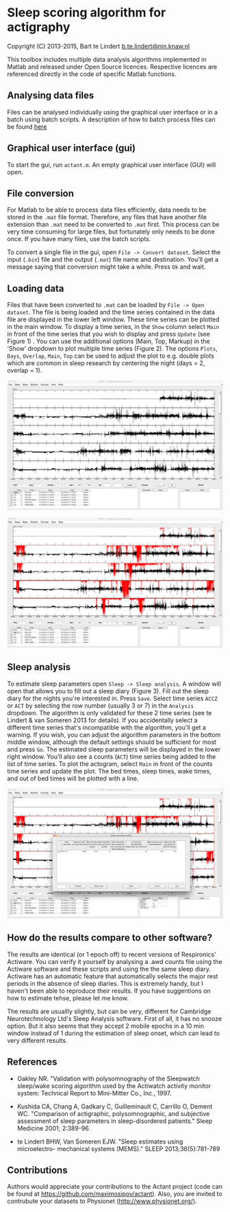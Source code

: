 # Sleep scoring algorithm for actigraphy

Copyright (C) 2013-2015, Bart te Lindert <b.te.lindert@nin.knaw.nl>

This toolbox includes multiple data analysis algorithms implemented in
Matlab and released under Open Source licences. Respective licences are
referenced directly in the code of specific Matlab functions.

## Analysing data files

Files can be analysed individually using the graphical user interface or in a batch 
using batch scripts. A description of how to batch process files can be found [here](/batch/README.md) 

## Graphical user interface (gui)

To start the gui, run `actant.m`. An empty graphical user interface (GUI) will open.

## File conversion

For Matlab to be able to process data files efficiently, data needs to be stored in the `.mat` file format.
Therefore, any files that have another file extension than `.mat` need to be converted to `.mat` first.
This process can be very time consuming for large files, but fortunately only needs to be done once. If you have many files, use the batch scripts.

To convert a single file in the gui, open `File -> Convert dataset`.
Select the input (`.bin`) file and the output (`.mat`) file name and destination. You’ll get a message saying that conversion might take a while. Press `Ok` and wait.

## Loading data

Files that have been converted to `.mat` can be loaded by `File -> Open dataset`. The file is being loaded and the time series contained in the data file are displayed in the lower left window.
These time series can be plotted in the main window. To display a time series, in the `Show` column select `Main` in front of the time series that you wish to display and press `Update` (see Figure 1) .
You can use the additional options (Main, Top, Markup) in the ‘Show’ dropdown to plot multiple time series (Figure 2). The options `Plots`, `Days`, `Overlap`, `Main`, `Top` can be used to adjust 
the plot to e.g. double plots which are common in sleep research by centering the night (days = 2, overlap = 1).

![Main](/img/main.png "Main plot")

![Main and top](/img/maintop.png "Main and top plot")

## Sleep analysis

To estimate sleep parameters open `Sleep -> Sleep analysis`. A window will open that allows you to fill out a sleep diary (Figure 3). Fill out the sleep diary for the nights you're interested in. Press `Save`.
Select time series `ACCZ` or `ACT` by selecting the row number (usually 3 or 7) in the `Analysis` dropdown. The algorithm is only validated for these 2 time series (see te Lindert & van Someren 2013 for details). 
If you accidentally select a different time series that's incompatible with the algorithm, you'll get a warning. If you wish, you can adjust the algorithm parameters in the bottom middle window, although the 
default settings should be sufficient for most and press `Go`.
The estimated sleep parameters will be displayed in the lower right window. You’ll also see a counts (`ACT`) time series being added to the list of time series. To plot the actogram, select `Main` in 
front of the counts time series and update the plot. The bed times, sleep times, wake times, and out of bed times will be plotted with a line.

![Consensus sleep diary](/img/csd.png "Consensus sleep diary") 


## How do the results compare to other software?
The results are identical (or 1 epoch off) to recent versions of Respironics' Actiware. You can verify it yourself by analysing a .awd counts file using the Actiware software and these scripts and using the the same sleep diary.
Actiware has an automatic feature that automatically selects the major rest periods in the absence of sleep diaries. This is extremely handy, but I haven't been able to reproduce their results. If you have suggentions on how to estimate tehse, please let me know.

The results are usuallly slightly, but can be very, different for Cambridge Neurotechnology Ltd's Sleep Analysis software. First of all, it has no snooze option. But it also seems that they accept 2 mobile epochs in a 10 min window instead of 1 during the estimation of sleep onset, which can lead to very different results. 


## References

 - Oakley NR. "Validation with polysomnography of the Sleepwatch 
   sleep/wake scoring algorithm used by the Actiwatch activity 
   monitor system: Technical Report to Mini-Mitter Co., Inc., 1997.
    
 - Kushida CA, Chang A, Gadkary C, Guilleminault C, Carrillo O, Dement
   WC. "Comparison of actigraphic, polysomnographic, and subjective assessment
   of sleep parameters in sleep-disordered patients." Sleep Medicine
   2001; 2:389-96.

 - te Lindert BHW, Van Someren EJW. "Sleep estimates using microelectro-
   mechanical systems (MEMS)." SLEEP 2013;36(5):781-789


## Contributions

Authors would appreciate your contributions to the Actant project (code can
be found at https://github.com/maximosipov/actant). Also, you are invited
to contrubute your datasets to Physionet (http://www.physionet.org/). 
